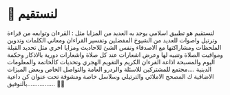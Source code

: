 # 📖 لنستقيم

لنستقيم هو تطبيق اسلامي يوجد به العديد من المزايا مثل : القرءان وتوابعه من قراءة وترتيل واصوات للعديد من الشيوخ المفضلين وتفسير القراءان ومعاني الكلمات وتدوين الملحظات ومشاراكتها مع الاصدقاء ونفس الشئ للاحاديث ومزايا اخري مثل تحديد القبلة ومواقيت الصلاة وتنبيه لها وعرض اشعارات عند كل صلاة واشعارات دورية بالاذكار وحكمة اليوم والمسبحة اذاعة القرءان الكريم والتقويم الهجري وتحديات كالخاتمة والمعلومات الدينية ....مجتمع للمشتركين للاسئلة والردرو العامة والتواصل الخاص وبعض الميزات الاضاقية ك المصحح الاملائي والترتيلي وسلاسل خاصة ومشوقة تحت عنوان كن داعية ................بالتوفيق 🩷🩵

                                                               





